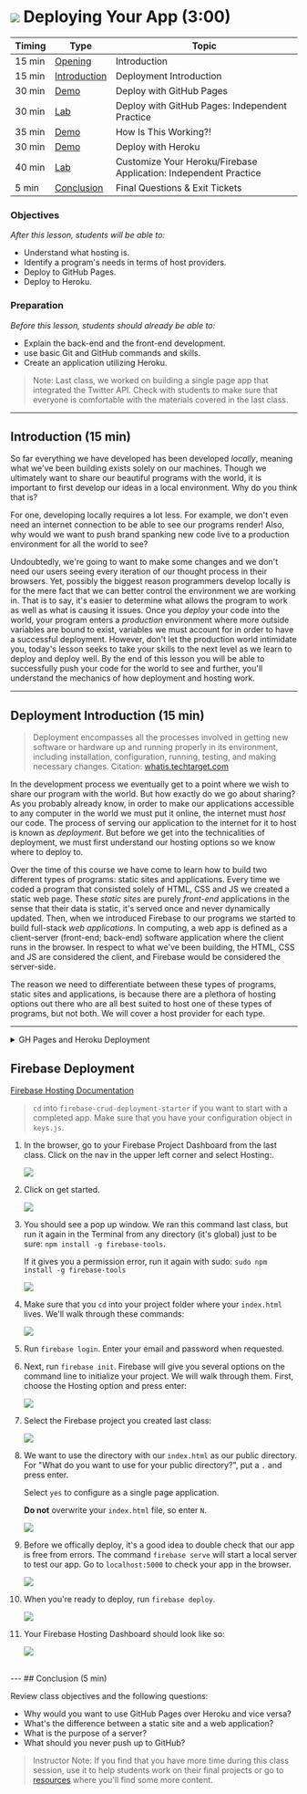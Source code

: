 # ![](https://ga-dash.s3.amazonaws.com/production/assets/logo-9f88ae6c9c3871690e33280fcf557f33.png) Deploying Your App (3:00)

| Timing | Type | Topic |
| --- | --- | --- |
| 15 min | [Opening](#opening) | Introduction |
| 15 min | [Introduction](#introduction1) | Deployment Introduction |
| 30 min | [Demo](#demo1) | Deploy with GitHub Pages |
| 30 min | [Lab](#lab1) | Deploy with GitHub Pages: Independent Practice  |
| 35 min | [Demo](#demo2) | How Is This Working?! |
| 30 min | [Demo](#demo3) | Deploy with Heroku |
| 40 min | [Lab](#lab2)  | Customize Your Heroku/Firebase Application: Independent Practice |
| 5 min |  [Conclusion](#conclusion)| Final Questions & Exit Tickets |

### Objectives

_After this lesson, students will be able to:_

- Understand what hosting is.
- Identify a program's needs in terms of host providers.
- Deploy to GitHub Pages.
- Deploy to Heroku.

### Preparation

_Before this lesson, students should already be able to:_

- Explain the back-end and the front-end development.
- use basic Git and GitHub commands and skills.
- Create an application utilizing Heroku.

>Note: Last class, we worked on building a single page app that integrated the Twitter API. Check with students to make sure that everyone is comfortable with the materials covered in the last class.

---

<a name = "opening"></a>
## Introduction (15 min)

So far everything we have developed has been developed _locally_, meaning what we've been building exists solely on our machines. Though we ultimately want to share our beautiful programs with the world, it is important to first develop our ideas in a local environment. Why do you think that is? 

For one, developing locally requires a lot less. For example, we don't even need an internet connection to be able to see our programs render! Also, why would we want to push brand spanking new code live to a production environment for all the world to see? 

Undoubtedly, we're going to want to make some changes and we don't need our users seeing every iteration of our thought process in their browsers. Yet, possibly the biggest reason programmers develop locally is for the mere fact that we can better control the environment we are working in. That is to say, it's easier to determine what allows the program to work as well as what is causing it issues. Once you _deploy_ your code into the world, your program enters a _production_ environment where more outside variables are bound to exist, variables we must account for in order to have a successful deployment. However, don't let the production world intimidate you, today's lesson seeks to take your skills to the next level as we learn to deploy and deploy well. By the end of this lesson you will be able to successfully push your code for the world to see and further, you'll understand the mechanics of how deployment and hosting work.

---

<a name = "introduction1"></a>
## Deployment Introduction (15 min)

> Deployment encompasses all the processes involved in getting new software or hardware up and running properly in its environment, including installation, configuration, running, testing, and making necessary changes. Citation: [whatis.techtarget.com](whatis.techtarget.com)

In the development process we eventually get to a point where we wish to share our program with the world. But how exactly do we go about sharing? As you probably already know, in order to make our applications accessible to any computer in the world we must put it online, the internet must _host_ our code. The process of serving our application to the internet for it to host is known as _deployment_. But before we get into the technicalities of deployment, we must first understand our hosting options so we know where to deploy to.

Over the time of this course we have come to learn how to build two different types of programs: static sites and applications. Every time we coded a program that consisted solely of HTML, CSS and JS we created a static web page. These _static sites_ are purely _front-end_ applications in the sense that their data is static, it's served once and never dynamically updated. Then, when we introduced Firebase to our programs we started to build full-stack _web applications_. In computing, a web app is defined as a client-server (front-end; back-end) software application where the client runs in the browser. In respect to what we've been building, the HTML, CSS and JS are considered the client, and Firebase would be considered the server-side.

The reason we need to differentiate between these types of programs, static sites and applications, is because there are a plethora of hosting options out there who are all best suited to host one of these types of programs, but not both. We will cover a host provider for each type.

---

<details>
<summary>GH Pages and Heroku Deployment</summary>

<a name = "demo1"></a>
## Deploy with GitHub Pages - Demo (30 min)

When it comes to hosting a simple static site, such as a portfolio site, GitHub Pages is an excellent option. When you originally created your GitHub account in the beginning of the course, GitHub provided you with some free hosting benefits. With your GitHub account, you are allowed to host one site per each organization you have with GitHub Pages for free!

> Note: Be sure to mention here that students **should never push API keys/secrets or other sensitive information up to GitHub**, as that information will likely be public and searchable. **Apps that require the use of API keys should be hosted using Heroku or another service that does not publicly expose your code**. Students using APIs that require authentication should use their API keys for local testing and in production but should never save these keys in their code if they intend to push it up to GitHub.

The following steps which will show you how to host a static site via GitHub Pages. After the demo, you will then go ahead and use these steps to host your very first site!

The first step is to create a new repository in [GitHub](https://github.com/)

![](https://s3.amazonaws.com/f.cl.ly/items/0i070B2z0g281N1O121N/Image%202016-01-05%20at%207.59.14%20PM.png?v=f87cabf8)

Unlike other GitHub repos you may have made before, the repository name is not arbitrary and must follow a certain structure, `<username>.github.io`. If the first part of the repository doesn’t exactly match your username, it won’t work, so make sure to get it right.

Next, clone your repository. In your terminal, go to the folder path where you want to store your project, and clone the new repository:

`git clone https://github.com/username/username.github.io`

If you see the following warning, don't worry about it:

![](https://s3.amazonaws.com/f.cl.ly/items/0E2E1n21450j3W3X473K/Image%202016-01-05%20at%208.17.48%20PM.png?v=5debf067)

Our repository is currently empty but we'll now fill it up with code for our site.

Change directory into the repo's folder:

`cd username.github.io`

and add a view, `index.html`:

`touch index.html`

I'll go ahead and give `index.html` a simple `h1`:

```html
<!DOCTYPE html>
<html lang="en">
<head>
</head>
<body>
  <h1>Hello World!</h1>
</body>
</html>
```

Now that the site is at a point where we can see something let's "push to production" and have GitHub Pages host our view. Since GitHub knows we want our code hosted based off the repository name we provided, all we have to do to deploy is push our code to GitHub like we normally would and GitHub Pages will take care of the rest. Do you remember the three main steps in using git to push code from local (our machine) to remote (GitHub)?

1. Add modified files and prepare for staging: `git add -A`
2. Stage your newly modified code and log it with a message: `git commit -m 'first commit'`
3. Push your code to your remote repository in GitHub: `git push origin master`

**Note:** When you push for the first time you need to add the option `-u` (upstream) to set the initial direction of your push. The first push will look as follows, `git push -u origin master`.

**Tip:** To better remember the three commands, `add`, `commit` and `push`, it may help you to remember this acronym for `ACP`, "always creating programs".

And that's it! The code has been deployed and if you visit the site, whose name is the same as the repository name, in this case, asaldivar.github.io, you can see the code hosted!

![](https://s3.amazonaws.com/f.cl.ly/items/0d402V2b441K3O3u0v0E/Image%202016-01-05%20at%209.53.44%20PM.png?v=01751fc6)

---

<a name = "lab1"></a>
## Deploy with GitHub Pages: Independent Practice (30 min)

Goal: Create a simple site with HTML, CSS & JS and deploy to Git Hub Pages.

Go ahead and take the next half an hour to create a simple site consisting of three files: HTML, CSS and JS. This can be anything from a basic portfolio to a bejeweled fan site. Just make sure there is some JS interactivity. Once you have something basic you'd like to share with the world, go ahead and deploy to GitHub Pages. Also, you must deploy twice!

This is meant to be an independent exercise, but feel free to ask/answer questions amongst your neighbors.

---

<a name = "demo2"></a>
## How Is This Working?! (15 min)

So now that you know how to deploy a simple site to a hosting service, you may be asking yourself, how exactly does the hosting work? I pushed my code somewhere into the wild world of the "interwebs" but how is it existing in the beyond? In one word, servers.

> A server is a computer program or a machine that waits for requests from other machines or software (clients) and responds to them. The purpose of a server is to share data or hardware and software resources among clients. This architecture is called the client–server model. - wikipedia

In terms of web applications, the main purpose of a server is to listen to requests coming from clients (i.e. browsers) and upon each request the server responds with the appropriate resources to fulfill the request. This could be the server redirecting to a whole new page and/or just providing some more data to the user interface. When we pushed our code up to GitHub for GitHub Pages to host we essentially told GitHub Pages that we'd like to utilize their server to deliver our resources (HTML, CSS and JS). More specifically, we told GitHub Pages that whenever someone comes to `username.github.io` serve all the code from `username/username.github.io`.

This brings us to our next point. What if we built out a full-stack application that already has a server? In our last lesson we utilized the BEaaS, Firebase, to build an application. What does BEaaS stand for again? _ǝɔᴉʌɹǝs ɐ sɐ puǝ-ʞɔɐq_ With Firebase, we were given a back-end and with that, a server. Can you see where we're going with this? If we have an application that already has its own server, would it still be appropriate to use a hosting service, like GitHub Pages, that provides our program with a server? The answer is no. Let us now look into another hosting option that is better suited for full-stack applications, not static sites.

---
<a name = "demo3"></a>
## Deploy with Heroku (30 min)

Heroku is one of the most widely used hosting services for web applications in the world and provides many useful features. It is not just a hosting service but an entire cloud platform service. What this means is that instead of just hosting your code it provides features such as:

- Instant Deployment with Git push - build of your application is performed by Heroku using your build scripts.
- Plenty of Add-on resources (applications, databases etc).
- Full Logging and Visibility - easy access to all logging output from every component of your app and each process (dyno).
- Environment variables, which allow you to store sensitive information (like API keys) separately from your code.

To summarize the benefits of Heroku in one line, Heroku gives you an environment where you just push code and some basic configuration and as a result get a running application.

> Note: This is a great time to remind students that they **should never push API keys/secrets or other sensitive information up to GitHub!** Students should be able to push their API credentials up to Heroku without incident, however, this is not conisidered a best practice. Consider showing students how to use environment variables (known as "config vars" in Heroku parlance) [using the Heroku dashboard](https://devcenter.heroku.com/articles/config-vars) as part of the below lesson on Heroku.

With that all said, let's go to [Heroku](https://www.heroku.com/) and sign up!

Now that you have signed up, let's talk about how we can utilize Heroku to host our applications. When thinking of Heroku, it is best to view it in the same way as you do GitHub. It is simply a _remote_, a.k.a. a cloud, you push your code up to for hosting purposes.

For example, if you run the command `git remote -v` you will be returned with the remote that your application is connected to:

![](https://s3.amazonaws.com/f.cl.ly/items/0x2d2R1r1S381I3M2o17/Image%202016-03-13%20at%2010.33.28%20AM.png?v=e4437e5c)

What this screenshot tells us, is that every time we push our code using the command `git push origin master` we are in fact pushing to the remote `https://github.com/generalassembly-studio/JS_Materials.git`. Relating this process to how we need to also be able to push our code to heroku in order for it be hosted, we can infer two things: we need to add a heroku remote to our app and we need a CLI that will allow us to work with our remote and heroku. Let's start with the latter.

To get a heroku CLI, go to the [heroku toolbelt site](https://toolbelt.heroku.com/) and download the heroku toolbelt which will give you the ability to run heroku specific commands in your terminal.

Once you've completed your download, it's time to set up your app to be hosted! The first step is to begin tracking your app in git which we have already done in the GitHub Pages portion of the lesson. However, if you were starting from scratch the steps would be:

```bash
$ cd <your app>
$ git init
$ git add -A
$ git commit -m '<your first commit message>'
```
Next, create your heroku application and connect its remote utilizing your brand new CLI:

```bash
$ heroku create
```

To verify that a heroku remote was created, simply run:

```bash
$ git remote -v
```

You should see something like:

```bash
heroku  https://git.heroku.com/falling-wind-1624.git (fetch)
heroku  https://git.heroku.com/falling-wind-1624.git (push)
```

When you create your application, heroku takes the liberty of creating a random name for the application. In this case, `falling-wind-1624`. To create AND name your app at the same time simply throw on your custom app name as a second argument, `heroku create <app name>`. You can verify that your heroku app was created by navigating to your [heroku dashboard](https://dashboard.heroku.com/apps) and looking for the app by its name. Go ahead and take a few minutes to explore the different features of your app.

Once your heroku app has been successfully created and a heroku remote instantiated, you can now push your code up to be hosted! The steps are extremely similar to pushing to GitHub:

1. stage your code; `git add -A`
2. add a commite message; `git commit -m <your message>`
3. push your code to your heroku remote; `git push heroku master`

And that's it! Your can open your app in the browser with the command, `heroku open`, or simply visit the URI, `<your app name>.herokuapp.com`.

One thing to always remember is that your Heroku and GitHub remotes are two totally separate clouds, so when you want to push to GitHub, push to Github, and when you want to push to Heroku push to Heroku.

**note:** If you are receiving an error when you run `git push heroku master` such as, `Heroku push rejected, no Cedar-supported app detected` you may have be experiencing a git issue. In order to get around this issue, you may need to remove your app's git connection and re-initialize git and heroku. This can be done with the following commands

```bash
$ rm -rf .git
$ git init
$ git add .
$ git commit -m "First commit"
$ heroku create --stack cedar
$ git push heroku master
```

---
<a name = "lab2"></a>
## Customize Your Heroku/Firebase Application: Independent Practice (35 min)

Now that you know how to generate a full-stack application with the Firebase and how to host it on Heroku, practice customizing the application! Technically, we have built a Firebase hosted server-side API that we've been pinging from our app's front-end, but if you would like explore how to use Firebase solely on the server-side of this application feel free to checkout [this](https://www.npmjs.com/package/firebase) tutorial, but more importantly, take this time to practice what you've just learned and to customize your app. After you make some changes that you'd like to be reflected in production (in the browser) practicing running the proper commands to push the proper remotes from the app's path in your terminal.

<br>

---
<a name = "lab2"></a>

</details>

## Firebase Deployment

[Firebase Hosting Documentation](https://console.firebase.google.com/u/0/project/korn-firebase-app-marc/hosting)

> `cd` into `firebase-crud-deployment-starter` if you want to start with a completed app. Make sure that you have your configuration object in `keys.js`.

1. In the browser, go to your Firebase Project Dashboard from the last class. Click on the nav in the upper left corner and select Hosting:.

	![](https://i.imgur.com/EY8WBFl.png)


1. Click on get started.

	![](https://i.imgur.com/fFYhdzI.png)
	
1. You should see a pop up window. We ran this command last class, but run it again in the Terminal from any directory (it's global) just to be sure: `npm install -g firebase-tools`. 

	If it gives you a permission error, run it again with sudo: `sudo npm install -g firebase-tools`

	![](https://i.imgur.com/bSQnuat.png)
	
1. Make sure that you `cd` into your project folder where your 	`index.html` lives. We'll walk through these commands:

	![](https://i.imgur.com/U04KSHd.png)

1. Run `firebase login`. Enter your email and password when requested.
	
	
1. Next, run `firebase init`. Firebase will give you several options on the command line to initialize your project. We will walk through them. First, choose the Hosting option and press enter:


	![](https://i.imgur.com/sYfrtOF.png)

1. Select the Firebase project you created last class:

	![](https://i.imgur.com/8DpqTD5.png)
	
1. We want to use the directory with our `index.html` as our public directory. For "What do you want to use for your public directory?", put a `.` and press enter.

	Select `yes` to configure as a single page application. 
	
	**Do not** overwrite your `index.html` file, so enter `N`.


	![](https://i.imgur.com/IShDPOK.png)

1. Before we offically deploy, it's a good idea to double check that our app is free from errors. The command `firebase serve` will start a local server to test our app. Go to `localhost:5000` to check your app in the browser.

	![](https://i.imgur.com/zYWwYNF.png)


1. When you're ready to deploy, run `firebase deploy`.

	![](https://i.imgur.com/b0HoRVC.png)

1. Your Firebase Hosting Dashboard should look like so:

	![](https://i.imgur.com/BS1P80j.png)


<br>
---
<a name = "conclusion"></a>
## Conclusion (5 min)

Review class objectives and the following questions:

- Why would you want to use GitHub Pages over Heroku and vice versa?
- What's the difference between a static site and a web application?
- What is the purpose of a server?
- What should you never push up to GitHub?

>Instructor Note: If you find that you have more time during this class session, use it to help students work on their final projects or go to [resources](resources/extra_lessons) where you'll find some more content.

